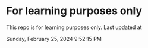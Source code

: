 # For learning purposes only
This repo is for learning purposes only.
Last updated at

Sunday, February 25, 2024 9:52:15 PM

